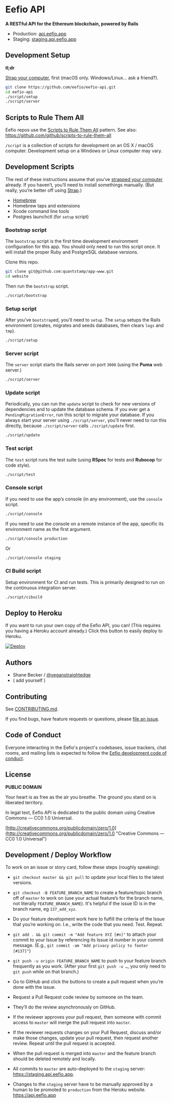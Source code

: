 # Eefio API

**A RESTful API for the Ethereum blockchain, powered by Rails**

- Production: [api.eefio.app](https://api.eefio.app)
- Staging: [staging.api.eefio.app](https://staging.api.eefio.app)

<!-- [![Build Status](https://travis-ci.org/eefio/eefio-api.svg?branch=master)](https://travis-ci.org/eefio/eefio-api) -->
<!-- [![Maintainability](https://api.codeclimate.com/v1/badges/22ef4ea6475be7057b87/maintainability)](https://codeclimate.com/github/eefio/eefio-api/maintainability) -->


## Development Setup

**tl;dr**

[Strap your computer](https://macos-strap.herokuapp.com), first (macOS only. Windows/Linux… ask a friend?).

```bash
git clone https://github.com/eefio/eefio-api.git
cd eefio-api
./script/setup
./script/server
```


## Scripts to Rule Them All

Eefio repos use the [Scripts to Rule Them All](http://githubengineering.com/scripts-to-rule-them-all) pattern.
See also: https://github.com/github/scripts-to-rule-them-all

`/script` is a collection of scripts for development on an OS X / macOS computer.
Development setup on a Windows or Linux computer may vary.

## Development Scripts

The rest of these instructions assume that you’ve [strapped your computer](https://macos-strap.herokuapp.com) already. If you haven’t, you’ll need to install somethings manually. (But really, you’re better off using [Strap](https://macos-strap.herokuapp.com).)

- [Homebrew](http://brew.sh)
- Homebrew taps and extensions
- Xcode command line tools
- Postgres launchctl (for `setup` script)

### Bootstrap script

The `bootstrap` script is the first time development environment configuration for this app.
You should only need to run this script once.
It will install the proper Ruby and PostgreSQL database versions.

Clone this repo.

```bash
git clone git@github.com:quantstamp/app-www.git
cd website
```

Then run the `bootstrap` script.

```bash
./script/bootstrap
```

### Setup script

After you’ve `bootstrap`ed, you’ll need to `setup`.
The `setup` setups the Rails environment (creates, migrates and seeds databases, then clears `logs` and `tmp`).

```bash
./script/setup
```

### Server script

The `server` script starts the Rails server on port `3000` (using the **Puma** web server.)

```bash
./script/server
```

### Update script

Periodically, you can run the `update` script to check for new versions of dependencies and to update the database schema. If you ever get a `PendingMigrationError`, run this script to migrate your database. If you always start your server using `./script/server`, you'll never need to run this directly, because `./script/server` calls `./script/update` first.

```bash
./script/update
```

### Test script

The `test` script runs the test suite (using **RSpec** for tests and **Rubocop** for code style).

```bash
./script/test
```

### Console script

If you need to use the app’s console (in any environment), use the `console` script.

```bash
./script/console
```

If you need to use the console on a remote instance of the app, specific its environment name as the first argument.

```bash
./script/console production
```

Or

```bash
./script/console staging
```

### CI Build script

Setup environment for CI and run tests. This is primarily designed to run on the continuous integration server.

```bash
./script/cibuild
```


## Deploy to Heroku

If you want to run your own copy of the Eefio API, you can!
(This requires you having a Heroku account already.)
Click this button to easily deploy to Heroku.

[![Deploy](https://www.herokucdn.com/deploy/button.png)](https://heroku.com/deploy)


## Authors

* Shane Becker / [@veganstraightedge](https://github.com/veganstraightedge)
* ( add yourself )


## Contributing

See [CONTRIBUTING.md](https://github.com/eefio/eefio-api/blob/master/CONTRIBUTING.md).

If you find bugs, have feature requests or questions, please [file an issue](https://github.com/eefio/eefio-api/issues).


## Code of Conduct

Everyone interacting in the Eefio's project's codebases, issue trackers, chat rooms, and mailing lists is expected to follow the
[Eefio development code of conduct](https://github.com/eefio/eefio-api/blob/master/CODE_OF_CONDUCT.md).


## License

**PUBLIC DOMAIN**

Your heart is as free as the air you breathe.
The ground you stand on is liberated territory.

In legal text, Eefio API is dedicated to the public domain
using Creative Commons — CC0 1.0 Universal.

[http://creativecommons.org/publicdomain/zero/1.0](http://creativecommons.org/publicdomain/zero/1.0 "Creative Commons — CC0 1.0 Universal")


## Development / Deploy Workflow

To work on an issue or story card, follow these steps (roughly speaking):

- `git checkout master && git pull` to update your local files to the latest versions.

- `git checkout -B FEATURE_BRANCH_NAME` to create a feature/topic branch off of `master` to work on (use your actual feature’s for the branch name, not literally `FEATURE_BRANCH_NAME`). It's helpful if the issue ID is in the branch name, eg `137_add_xyz`.

- Do your feature development work here to fulfill the criteria of the Issue that you’re working on. I.e., write the code that you need. Test. Repeat.

- `git add . && git commit -m "Add feature XYZ [#n]"` to attach your commit to your Issue by referencing its Issue id number in your commit message. (E.g., `git commit -am "Add privacy policy to footer [#137]"`)

- `git push -u origin FEATURE_BRANCH_NAME` to push to your feature branch frequently as you work. (After your first `git push -u …`, you only need to `git push` while on that branch.)

- Go to GitHub and click the buttons to create a pull request when you’re done with the issue.

- Request a Pull Request code review by someone on the team.

- They’ll do the review asynchronously on GitHub.

- If the reviewer approves your pull request, then someone with commit access to `master` will merge the pull request into `master`.

- If the reviewer requests changes on your Pull Request, discuss and/or make those changes, update your pull request, then request another review. Repeat until the pull request is accepted.

- When the pull request is merged into `master` and the feature branch should be deleted remotely and locally.

- All commits to `master` are auto-deployed to the `staging` server: https://staging.api.eefio.app.

- Changes to the `staging` server have to be manually approved by a human to be promoted to `production` from the Heroku website. https://api.eefio.app
